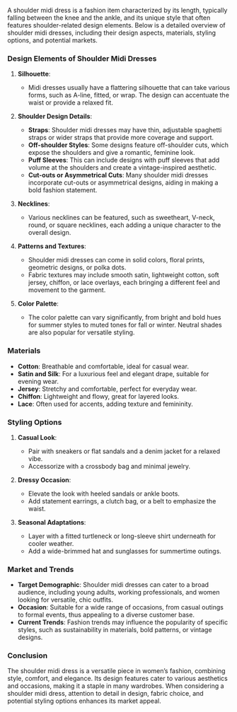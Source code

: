 A shoulder midi dress is a fashion item characterized by its length, typically falling between the knee and the ankle, and its unique style that often features shoulder-related design elements. Below is a detailed overview of shoulder midi dresses, including their design aspects, materials, styling options, and potential markets.

### Design Elements of Shoulder Midi Dresses

1. **Silhouette**:
   - Midi dresses usually have a flattering silhouette that can take various forms, such as A-line, fitted, or wrap. The design can accentuate the waist or provide a relaxed fit.

2. **Shoulder Design Details**:
   - **Straps**: Shoulder midi dresses may have thin, adjustable spaghetti straps or wider straps that provide more coverage and support.
   - **Off-shoulder Styles**: Some designs feature off-shoulder cuts, which expose the shoulders and give a romantic, feminine look.
   - **Puff Sleeves**: This can include designs with puff sleeves that add volume at the shoulders and create a vintage-inspired aesthetic.
   - **Cut-outs or Asymmetrical Cuts**: Many shoulder midi dresses incorporate cut-outs or asymmetrical designs, aiding in making a bold fashion statement.

3. **Necklines**:
   - Various necklines can be featured, such as sweetheart, V-neck, round, or square necklines, each adding a unique character to the overall design.

4. **Patterns and Textures**:
   - Shoulder midi dresses can come in solid colors, floral prints, geometric designs, or polka dots.
   - Fabric textures may include smooth satin, lightweight cotton, soft jersey, chiffon, or lace overlays, each bringing a different feel and movement to the garment.

5. **Color Palette**:
   - The color palette can vary significantly, from bright and bold hues for summer styles to muted tones for fall or winter. Neutral shades are also popular for versatile styling.

### Materials

- **Cotton**: Breathable and comfortable, ideal for casual wear.
- **Satin and Silk**: For a luxurious feel and elegant drape, suitable for evening wear.
- **Jersey**: Stretchy and comfortable, perfect for everyday wear.
- **Chiffon**: Lightweight and flowy, great for layered looks.
- **Lace**: Often used for accents, adding texture and femininity.

### Styling Options

1. **Casual Look**:
   - Pair with sneakers or flat sandals and a denim jacket for a relaxed vibe.
   - Accessorize with a crossbody bag and minimal jewelry.

2. **Dressy Occasion**:
   - Elevate the look with heeled sandals or ankle boots.
   - Add statement earrings, a clutch bag, or a belt to emphasize the waist.

3. **Seasonal Adaptations**:
   - Layer with a fitted turtleneck or long-sleeve shirt underneath for cooler weather.
   - Add a wide-brimmed hat and sunglasses for summertime outings.

### Market and Trends

- **Target Demographic**: Shoulder midi dresses can cater to a broad audience, including young adults, working professionals, and women looking for versatile, chic outfits.
- **Occasion**: Suitable for a wide range of occasions, from casual outings to formal events, thus appealing to a diverse customer base.
- **Current Trends**: Fashion trends may influence the popularity of specific styles, such as sustainability in materials, bold patterns, or vintage designs.

### Conclusion

The shoulder midi dress is a versatile piece in women’s fashion, combining style, comfort, and elegance. Its design features cater to various aesthetics and occasions, making it a staple in many wardrobes. When considering a shoulder midi dress, attention to detail in design, fabric choice, and potential styling options enhances its market appeal.